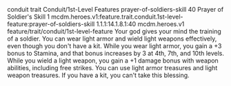 <ability>
  <metadata>
    <class>conduit</class>
    <feature_type>trait</feature_type>
    <file_dpath>Conduit/1st-Level Features</file_dpath>
    <item_id>prayer-of-soldiers-skill</item_id>
    <item_index>40</item_index>
    <item_name>Prayer of Soldier&apos;s Skill</item_name>
    <level>1</level>
    <scc>mcdm.heroes.v1:feature.trait.conduit.1st-level-feature:prayer-of-soldiers-skill</scc>
    <scdc>1.1.1:14.1.8.1:40</scdc>
    <source>mcdm.heroes.v1</source>
    <type>feature/trait/conduit/1st-level-feature</type>
  </metadata>
  <effects>
    <effect type="mundane">Your god gives your mind the training of a soldier. You can wear light armor and wield light weapons effectively, even though you don&apos;t have a kit. While you wear light armor, you gain a +3 bonus to Stamina, and that bonus increases by 3 at 4th, 7th, and 10th levels. While you wield a light weapon, you gain a +1 damage bonus with weapon abilities, including free strikes. You can use light armor treasures and light weapon treasures.
If you have a kit, you can&apos;t take this blessing.</effect>
  </effects>
</ability>
